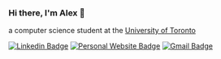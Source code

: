 ### Hi there, I'm Alex 👋

a computer science student at the [University of Toronto](https://www.utoronto.ca/#jump-to-inner)

[![Linkedin Badge](https://img.shields.io/badge/-alexrosen-blue?style=flat-square&logo=Linkedin&logoColor=white&link=https://www.linkedin.com/in/alex-rosen-7152281b7/)](https://www.linkedin.com/in/alex-rosen-7152281b7/)
[![Personal Website Badge](https://img.shields.io/static/v1?label=&message=alexrosen.ca&color=yellow)](alexrosen.ca)
[![Gmail Badge](https://img.shields.io/badge/-alexanderrosen45@gmail.com-c14438?style=flat-square&logo=Gmail&logoColor=white&link=mailto:alexanderrosen45@gmail.com)]('')
